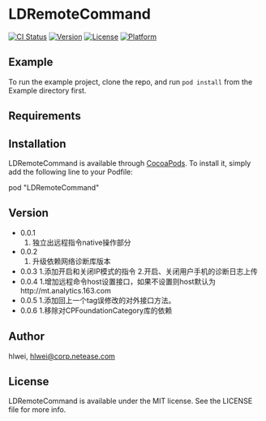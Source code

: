 # LDRemoteCommand

[![CI Status](http://img.shields.io/travis/hlwei/LDRemoteCommand.svg?style=flat)](https://travis-ci.org/hlwei/LDRemoteCommand)
[![Version](https://img.shields.io/cocoapods/v/LDRemoteCommand.svg?style=flat)](http://cocoapods.org/pods/LDRemoteCommand)
[![License](https://img.shields.io/cocoapods/l/LDRemoteCommand.svg?style=flat)](http://cocoapods.org/pods/LDRemoteCommand)
[![Platform](https://img.shields.io/cocoapods/p/LDRemoteCommand.svg?style=flat)](http://cocoapods.org/pods/LDRemoteCommand)

## Example

To run the example project, clone the repo, and run `pod install` from the Example directory first.

## Requirements

## Installation

LDRemoteCommand is available through [CocoaPods](http://cocoapods.org). To install
it, simply add the following line to your Podfile:

pod "LDRemoteCommand"

## Version

* 0.0.1
    1. 独立出远程指令native操作部分
* 0.0.2
    1. 升级依赖网络诊断库版本
* 0.0.3
    1.添加开启和关闭IP模式的指令
    2.开启、关闭用户手机的诊断日志上传
* 0.0.4
    1.增加远程命令host设置接口，如果不设置则host默认为http://mt.analytics.163.com
* 0.0.5
    1.添加回上一个tag误修改的对外接口方法。
* 0.0.6
    1.移除对CPFoundationCategory库的依赖

## Author

hlwei, hlwei@corp.netease.com

## License

LDRemoteCommand is available under the MIT license. See the LICENSE file for more info.
